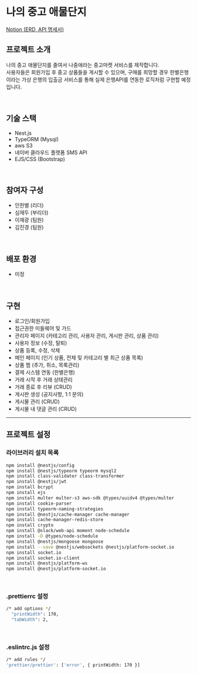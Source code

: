 # 나의 중고 애물단지

[Notion (ERD, API 명세서)](https://www.notion.so/65b35cf226794ceb91b8dbf4a5a46a2f)

## 프로젝트 소개

나의 중고 애물단지를 줄여서 나중애라는 중고마켓 서비스를 제작합니다.<br>
사용자들은 회원가입 후 중고 상품들을 게시할 수 있으며, 구매를 희망할 경우 한별은행이라는 가상 은행의 입출금 서비스를 통해 실제 은행API를 연동한 로직처럼 구현할 예정입니다.

<br>

## 기술 스택

- Nest.js
- TypeORM (Mysql)
- aws S3
- 네이버 클라우드 플랫폼 SMS API
- EJS/CSS (Bootstrap)

<br>

## 참여자 구성

- 인한별 (리더)
- 심재두 (부리더)
- 이재광 (팀원)
- 김진경 (팀원)

<br>

## 배포 환경

- 미정

<br>

## 구현

- 로그인/회원가입
- 접근권한 미들웨어 및 가드
- 관리자 페이지 (카테고리 관리, 사용자 관리, 게시판 관리, 상품 관리)
- 사용자 정보 (수정, 탈퇴)
- 상품 등록, 수정, 삭제
- 메인 페이지 (인기 상품, 전체 및 카테고리 별 최근 상품 목록)
- 상품 찜 (추가, 취소, 목록관리)
- 결제 시스템 연동 (한별은행)
- 거래 시작 후 거래 상태관리
- 거래 종료 후 리뷰 (CRUD)
- 게시판 생성 (공지사항, 1:1 문의)
- 게시물 관리 (CRUD)
- 게시물 내 댓글 관리 (CRUD)

---

## 프로젝트 설정

### 라이브러리 설치 목록

```bash
npm install @nestjs/config
npm install @nestjs/typeorm typeorm mysql2
npm install class-validator class-transformer
npm install @nestjs/jwt
npm install bcrypt
npm install ejs
npm install multer multer-s3 aws-sdk @types/uuidv4 @types/multer
npm install cookie-parser
npm install typeorm-naming-strategies
npm install @nestjs/cache-manager cache-manager
npm install cache-manager-redis-store
npm install crypto
npm install @slack/web-api moment node-schedule
npm install -D @types/node-schedule
npm install @nestjs/mongoose mongoose
npm install --save @nestjs/websockets @nestjs/platform-socket.io
npm install socket.io
npm install socket.io-client
npm install @nestjs/platform-ws
npm install @nestjs/platform-socket.io
```

<br>

### .prettierrc 설정

```bash
/* add options */
  "printWidth": 170,
  "tabWidth": 2,
```

<br>

### .eslintrc.js 설정

```bash
/* add rules */
'prettier/prettier': ['error', { printWidth: 170 }]
```
